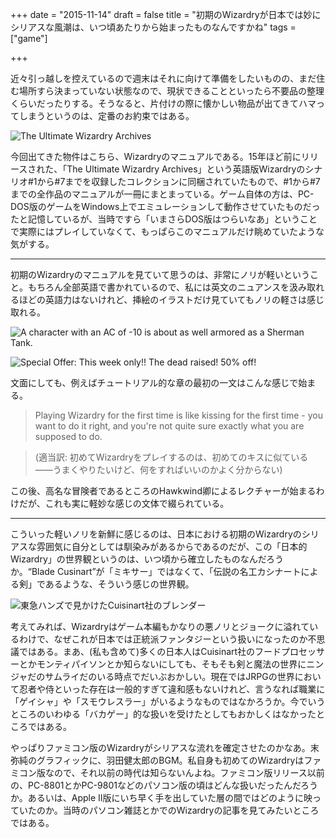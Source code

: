 +++
date = "2015-11-14"
draft = false
title = "初期のWizardryが日本では妙にシリアスな風潮は、いつ頃あたりから始まったものなんですかね"
tags = ["game"]

+++

近々引っ越しを控えているので週末はそれに向けて準備をしたいものの、まだ住む場所すら決まっていない状態なので、現状できることといったら不要品の整理くらいだったりする。そうなると、片付けの際に懐かしい物品が出てきてハマってしまうというのは、定番のお約束ではある。

![The Ultimate Wizardry Archives](/post/20151114_wizardry-manual.jpg)

今回出てきた物件はこちら、Wizardryのマニュアルである。15年ほど前にリリースされた、「The Ultimate Wizardry Archives」という英語版Wizardryのシナリオ#1から#7までを収録したコレクションに同梱されていたもので、#1から#7までの全作品のマニュアルが一冊にまとまっている。ゲーム自体の方は、PC-DOS版のゲームをWindows上でエミュレーションして動作させていたものだったと記憶しているが、当時ですら「いまさらDOS版はつらいなあ」ということで実際にはプレイしていなくて、もっぱらこのマニュアルだけ眺めていたような気がする。

- - -

初期のWizardryのマニュアルを見ていて思うのは、非常にノリが軽いということ。もちろん全部英語で書かれているので、私には英文のニュアンスを汲み取れるほどの英語力はないけれど、挿絵のイラストだけ見ていてもノリの軽さは感じ取れる。

![A character with an AC of -10 is about as well armored as a Sherman Tank.](/post/20151114_wizardry-sherman-tank.jpg)

![Special Offer: This week only!! The dead raised! 50% off!](/post/20151114_wizardry-temple-of-cant.jpg)

文面にしても、例えばチュートリアル的な章の最初の一文はこんな感じで始まる。

> Playing Wizardry for the first time is like kissing for the first time - you want to do it right, and you're not quite sure exactly what you are supposed to do.

> (適当訳: 初めてWizardryをプレイするのは、初めてのキスに似ている――うまくやりたいけど、何をすればいいのかよく分からない)

この後、高名な冒険者であるところのHawkwind卿によるレクチャーが始まるわけだが、これも実に軽妙な感じの文体で綴られている。

- - -

こういった軽いノリを新鮮に感じるのは、日本における初期のWizardryのシリアスな雰囲気に自分としては馴染みがあるからであるのだが、この「日本的Wizardry」の世界観というのは、いつ頃から確立したものなんだろうか。“Blade Cusinart”が「ミキサー」ではなくて、「伝説の名工カシナートによる剣」であるような、そういう感じの世界観。

![東急ハンズで見かけたCuisinart社のブレンダー](/post/20151114_cuisinart.jpg)

考えてみれば、Wizardryはゲーム本編もかなりの悪ノリとジョークに溢れているわけで、なぜこれが日本では正統派ファンタジーという扱いになったのか不思議ではある。まあ、(私も含めて)多くの日本人はCuisinart社のフードプロセッサーとかモンティパイソンとか知らないにしても、そもそも剣と魔法の世界にニンジャだのサムライだのいる時点でだいぶおかしい。現在ではJRPGの世界において忍者や侍といった存在は一般的すぎて違和感もないけれど、言うなれば職業に「ゲイシャ」や「スモウレスラー」がいるようなものではなかろうか。今でいうところのいわゆる「バカゲー」的な扱いを受けたとしてもおかしくはなかったところではある。

やっぱりファミコン版のWizardryがシリアスな流れを確定させたのかなあ。末弥純のグラフィックに、羽田健太郎のBGM。私自身も初めてのWizardryはファミコン版なので、それ以前の時代は知らないんよね。ファミコン版リリース以前の、PC-8801とかPC-9801などのパソコン版の頃はどんな扱いだったんだろうか。あるいは、Apple II版にいち早く手を出していた層の間ではどのように映っていたのか。当時のパソコン雑誌とかでのWizardryの記事を見てみたいところではある。
